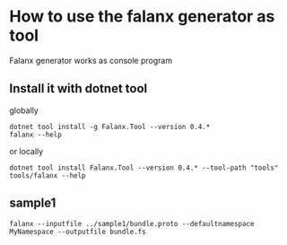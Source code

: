 # How to use the falanx generator as tool

Falanx generator works as console program

## Install it with dotnet tool

globally

```
dotnet tool install -g Falanx.Tool --version 0.4.*
falanx --help
```

or locally

```
dotnet tool install Falanx.Tool --version 0.4.* --tool-path "tools"
tools/falanx --help
```

## sample1

```
falanx --inputfile ../sample1/bundle.proto --defaultnamespace MyNamespace --outputfile bundle.fs
```
